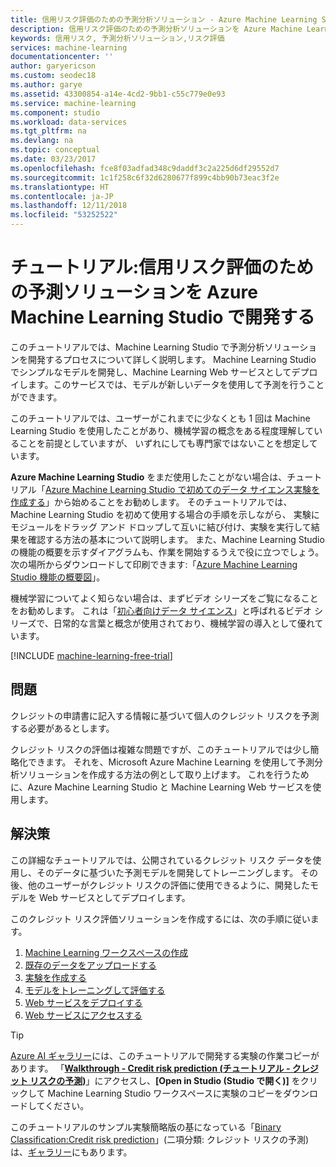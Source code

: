 ```yaml
---
title: 信用リスク評価のための予測分析ソリューション - Azure Machine Learning Studio | Microsoft Docs
description: 信用リスク評価のための予測分析ソリューションを Azure Machine Learning で開発する方法を詳しく紹介したチュートリアルです。
keywords: 信用リスク, 予測分析ソリューション,リスク評価
services: machine-learning
documentationcenter: ''
author: garyericson
ms.custom: seodec18
ms.author: garye
ms.assetid: 43300854-a14e-4cd2-9bb1-c55c779e0e93
ms.service: machine-learning
ms.component: studio
ms.workload: data-services
ms.tgt_pltfrm: na
ms.devlang: na
ms.topic: conceptual
ms.date: 03/23/2017
ms.openlocfilehash: fce8f03adfad348c9daddf3c2a225d6df29552d7
ms.sourcegitcommit: 1c1f258c6f32d6280677f899c4bb90b73eac3f2e
ms.translationtype: HT
ms.contentlocale: ja-JP
ms.lasthandoff: 12/11/2018
ms.locfileid: "53252522"
---
```

# <a name="walkthrough-develop-predictive-solution-for-credit-risk-assessment-in-azure-machine-learning-studio"></a>チュートリアル:信用リスク評価のための予測ソリューションを Azure Machine Learning Studio で開発する

このチュートリアルでは、Machine Learning Studio で予測分析ソリューションを開発するプロセスについて詳しく説明します。 Machine Learning Studio でシンプルなモデルを開発し、Machine Learning Web サービスとしてデプロイします。このサービスでは、モデルが新しいデータを使用して予測を行うことができます。 

このチュートリアルでは、ユーザーがこれまでに少なくとも 1 回は Machine Learning Studio を使用したことがあり、機械学習の概念をある程度理解していることを前提としていますが、 いずれにしても専門家ではないことを想定しています。

**Azure Machine Learning Studio** をまだ使用したことがない場合は、チュートリアル「[Azure Machine Learning Studio で初めてのデータ サイエンス実験を作成する](create-experiment.md)」から始めることをお勧めします。 そのチュートリアルでは、Machine Learning Studio を初めて使用する場合の手順を示しながら、 実験にモジュールをドラッグ アンド ドロップして互いに結び付け、実験を実行して結果を確認する方法の基本について説明します。 また、Machine Learning Studio の機能の概要を示すダイアグラムも、作業を開始するうえで役に立つでしょう。 次の場所からダウンロードして印刷できます:「[Azure Machine Learning Studio 機能の概要図](studio-overview-diagram.md)」。
 
機械学習についてよく知らない場合は、まずビデオ シリーズをご覧になることをお勧めします。 これは「[初心者向けデータ サイエンス](data-science-for-beginners-the-5-questions-data-science-answers.md)」と呼ばれるビデオ シリーズで、日常的な言葉と概念が使用されており、機械学習の導入として優れています。


[!INCLUDE [machine-learning-free-trial](../../../includes/machine-learning-free-trial.md)]
 

## <a name="the-problem"></a>問題

クレジットの申請書に記入する情報に基づいて個人のクレジット リスクを予測する必要があるとします。  

クレジット リスクの評価は複雑な問題ですが、このチュートリアルでは少し簡略化できます。 それを、Microsoft Azure Machine Learning を使用して予測分析ソリューションを作成する方法の例として取り上げます。 これを行うために、Azure Machine Learning Studio と Machine Learning Web サービスを使用します。  

## <a name="the-solution"></a>解決策

この詳細なチュートリアルでは、公開されているクレジット リスク データを使用し、そのデータに基づいた予測モデルを開発してトレーニングします。 その後、他のユーザーがクレジット リスクの評価に使用できるように、開発したモデルを Web サービスとしてデプロイします。

このクレジット リスク評価ソリューションを作成するには、次の手順に従います。  

1. [Machine Learning ワークスペースの作成](walkthrough-1-create-ml-workspace.md)
2. [既存のデータをアップロードする](walkthrough-2-upload-data.md)
3. [実験を作成する](walkthrough-3-create-new-experiment.md)
4. [モデルをトレーニングして評価する](walkthrough-4-train-and-evaluate-models.md)
5. [Web サービスをデプロイする](walkthrough-5-publish-web-service.md)
6. [Web サービスにアクセスする](walkthrough-6-access-web-service.md)

> [!TIP] 
> [Azure AI ギャラリー](https://gallery.cortanaintelligence.com)には、このチュートリアルで開発する実験の作業コピーがあります。 「**[Walkthrough - Credit risk prediction (チュートリアル - クレジット リスクの予測)](https://gallery.cortanaintelligence.com/Experiment/Walkthrough-Credit-risk-prediction-1)**」にアクセスし、**[Open in Studio (Studio で開く)]** をクリックして Machine Learning Studio ワークスペースに実験のコピーをダウンロードしてください。
> 
> このチュートリアルのサンプル実験簡略版の基になっている「[Binary Classification:Credit risk prediction](https://go.microsoft.com/fwlink/?LinkID=525270)」(二項分類: クレジット リスクの予測) は、[ギャラリー](http://gallery.cortanaintelligence.com/)にもあります。
